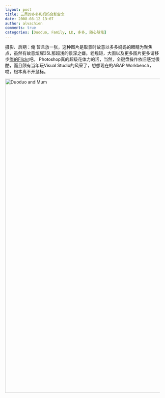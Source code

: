 ```yaml
---
layout: post
title: 三周的多多和妈妈合影留念
date: 2008-08-12 13:07
author: alvachien
comments: true
categories: [Duoduo, Family, LD, 多多, 随心随笔]
---
```

摄影、后期：俺
暂且放一张，这种图片是取景时故意以多多妈妈的眼睛为聚焦点，虽然有故意炫耀35L那超浅的景深之嫌。老规矩，大图以及更多图片更多请移步<a href="http://www.flickr.com/photos/alvachien" target="_blank">俺的Flickr</a>吧。
Photoshop真的超级花体力的活，当然，全键盘操作依旧感觉很酷，而且颇有当年玩Visual Studio的风采了，想想现在的ABAP Workbench，哎，根本离不开鼠标。

<a title="Duoduo and Mum by Alva Chien, on Flickr" href="http://www.flickr.com/photos/alvachien/2756250209/"><img src="http://farm4.static.flickr.com/3172/2756250209_a959f79ed8_b.jpg" alt="Duoduo and Mum" width="732" height="1024" /></a>
